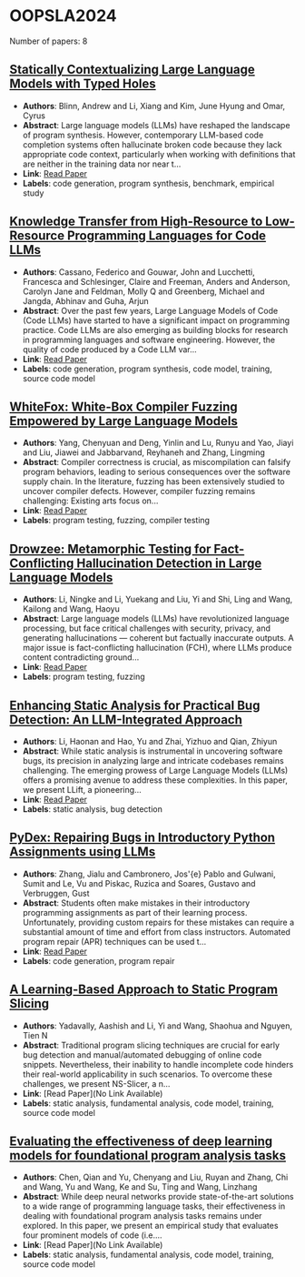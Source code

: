 # OOPSLA2024

Number of papers: 8

## [Statically Contextualizing Large Language Models with Typed Holes](paper_1.md)
- **Authors**: Blinn, Andrew and Li, Xiang and Kim, June Hyung and Omar, Cyrus
- **Abstract**: Large language models (LLMs) have reshaped the landscape of program synthesis. However, contemporary LLM-based code completion systems often hallucinate broken code because they lack appropriate code context, particularly when working with definitions that are neither in the training data nor near t...
- **Link**: [Read Paper](https://doi.org/10.1145/3689728)
- **Labels**: code generation, program synthesis, benchmark, empirical study

## [Knowledge Transfer from High-Resource to Low-Resource Programming Languages for Code LLMs](paper_2.md)
- **Authors**: Cassano, Federico and Gouwar, John and Lucchetti, Francesca and Schlesinger, Claire and Freeman, Anders and Anderson, Carolyn Jane and Feldman, Molly Q and Greenberg, Michael and Jangda, Abhinav and Guha, Arjun
- **Abstract**: Over the past few years, Large Language Models of Code (Code LLMs) have started to have a significant impact on programming practice. Code LLMs are also emerging as building blocks for research in programming languages and software engineering. However, the quality of code produced by a Code LLM var...
- **Link**: [Read Paper](https://doi.org/10.1145/3689735)
- **Labels**: code generation, program synthesis, code model, training, source code model

## [WhiteFox: White-Box Compiler Fuzzing Empowered by Large Language Models](paper_3.md)
- **Authors**: Yang, Chenyuan and Deng, Yinlin and Lu, Runyu and Yao, Jiayi and Liu, Jiawei and Jabbarvand, Reyhaneh and Zhang, Lingming
- **Abstract**: Compiler correctness is crucial, as miscompilation can falsify program behaviors, leading to serious consequences over the software supply chain. In the literature, fuzzing has been extensively studied to uncover compiler defects. However, compiler fuzzing remains challenging: Existing arts focus on...
- **Link**: [Read Paper](https://doi.org/10.1145/3689736)
- **Labels**: program testing, fuzzing, compiler testing

## [Drowzee: Metamorphic Testing for Fact-Conflicting Hallucination Detection in Large Language Models](paper_4.md)
- **Authors**: Li, Ningke and Li, Yuekang and Liu, Yi and Shi, Ling and Wang, Kailong and Wang, Haoyu
- **Abstract**: Large language models (LLMs) have revolutionized language processing, but face critical challenges with security, privacy, and generating hallucinations — coherent but factually inaccurate outputs. A major issue is fact-conflicting hallucination (FCH), where LLMs produce content contradicting ground...
- **Link**: [Read Paper](https://doi.org/10.1145/3689776)
- **Labels**: program testing, fuzzing

## [Enhancing Static Analysis for Practical Bug Detection: An LLM-Integrated Approach](paper_5.md)
- **Authors**: Li, Haonan and Hao, Yu and Zhai, Yizhuo and Qian, Zhiyun
- **Abstract**: While static analysis is instrumental in uncovering software bugs, its precision in analyzing large and intricate codebases remains challenging. The emerging prowess of Large Language Models (LLMs) offers a promising avenue to address these complexities. In this paper, we present LLift, a pioneering...
- **Link**: [Read Paper](https://doi.org/10.1145/3649828)
- **Labels**: static analysis, bug detection

## [PyDex: Repairing Bugs in Introductory Python Assignments using LLMs](paper_6.md)
- **Authors**: Zhang, Jialu and Cambronero, Jos\'{e} Pablo and Gulwani, Sumit and Le, Vu and Piskac, Ruzica and Soares, Gustavo and Verbruggen, Gust
- **Abstract**: Students often make mistakes in their introductory programming assignments as part of their learning process. Unfortunately, providing custom repairs for these mistakes can require a substantial amount of time and effort from class instructors. Automated program repair (APR) techniques can be used t...
- **Link**: [Read Paper](https://doi.org/10.1145/3649850)
- **Labels**: code generation, program repair

## [A Learning-Based Approach to Static Program Slicing](paper_7.md)
- **Authors**: Yadavally, Aashish and Li, Yi and Wang, Shaohua and Nguyen, Tien N
- **Abstract**: Traditional program slicing techniques are crucial for early bug detection and manual/automated debugging of online code snippets. Nevertheless, their inability to handle incomplete code hinders their real-world applicability in such scenarios. To overcome these challenges, we present NS-Slicer, a n...
- **Link**: [Read Paper](No Link Available)
- **Labels**: static analysis, fundamental analysis, code model, training, source code model

## [Evaluating the effectiveness of deep learning models for foundational program analysis tasks](paper_8.md)
- **Authors**: Chen, Qian and Yu, Chenyang and Liu, Ruyan and Zhang, Chi and Wang, Yu and Wang, Ke and Su, Ting and Wang, Linzhang
- **Abstract**: While deep neural networks provide state-of-the-art solutions to a wide range of programming language tasks, their effectiveness in dealing with foundational program analysis tasks remains under explored. In this paper, we present an empirical study that evaluates four prominent models of code (i.e....
- **Link**: [Read Paper](No Link Available)
- **Labels**: static analysis, fundamental analysis, code model, training, source code model

